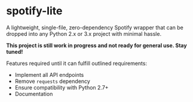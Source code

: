 # spotify-lite
A lightweight, single-file, zero-dependency Spotify wrapper that can be dropped into any Python 2.x or 3.x project with minimal hassle.

**This project is still work in progress and not ready for general use. Stay tuned!**

Features required until it can fulfill outlined requirements:
- Implement all API endpoints
- Remove `requests` dependency
- Ensure compatibility with Python 2.7+
- Documentation
